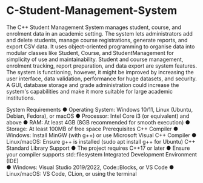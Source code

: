 # C-Student-Management-System

The C++ Student Management System manages student, course, and enrolment data in an academic setting. The system lets administrators add and delete students, manage course registrations, generate reports, and export CSV data. It uses object-oriented programming to organise data into modular classes like Student, Course, and StudentManagement for simplicity of use and maintainability. Student and course management, enrolment tracking, report preparation, and data export are system features. The system is functioning, however, it might be improved by increasing the user interface, data validation, performance for huge datasets, and security. A GUI, database storage and grade administration could increase the system's capabilities and make it more suitable for large academic institutions.

System Requirements 
● Operating System: Windows 10/11, Linux (Ubuntu, Debian, Fedora), or macOS 
● Processor: Intel Core i3 (or equivalent) and above 
● RAM: At least 4GB (8GB recommended for smooth execution) 
● Storage: At least 100MB of free space 
Prerequisites 
C++ Compiler 
● Windows: Install MinGW (with g++) or use Microsoft Visual C++ Compiler 
● Linux/macOS: Ensure g++ is installed (sudo apt install g++ for Ubuntu) 
C++ Standard Library Support 
● The project requires C++17 or later 
● Ensure your compiler supports std::filesystem 
Integrated Development Environment (IDE)  
● Windows: Visual Studio 2019/2022, Code::Blocks, or VS Code 
● Linux/macOS: VS Code, CLion, or using the terminal
